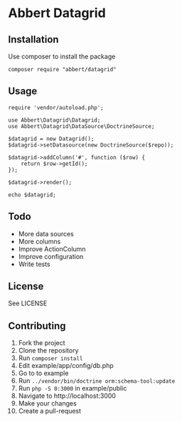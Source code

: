 # Abbert Datagrid

## Installation

Use composer to install the package

`composer require "abbert/datagrid"`

## Usage

    require 'vendor/autoload.php';
    
    use Abbert\Datagrid\Datagrid;
    use Abbert\Datagrid\DataSource\DoctrineSource;
    
    $datagrid = new Datagrid();
    $datagrid->setDatasource(new DoctrineSource($repo));
    
    $datagrid->addColumn('#', function ($row) {
    	return $row->getId();
    });
    
    $datagrid->render();
    
    echo $datagrid;

## Todo

- More data sources
- More columns
- Improve ActionColumn
- Improve configuration
- Write tests

## License

See LICENSE

## Contributing

1. Fork the project
2. Clone the repository
3. Run `composer install`
4. Edit example/app/config/db.php
5. Go to to example 
6. Run `../vendor/bin/doctrine orm:schema-tool:update`
7. Run `php -S 0:3000` in example/public 
8. Navigate to http://localhost:3000
9. Make your changes
10. Create a pull-request
